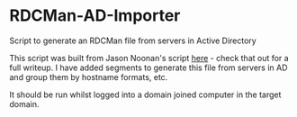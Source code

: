 # RDCMan-AD-Importer
Script to generate an RDCMan file from servers in Active Directory

This script was built from Jason Noonan's script [here](https://www.pdq.com/blog/rdcman-file-powershell/) - check that out for a full writeup.
I have added segments to generate this file from servers in AD and group them by hostname formats, etc.

It should be run whilst logged into a domain joined computer in the target domain.
